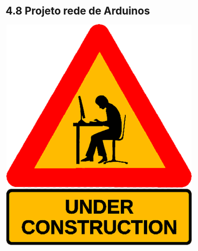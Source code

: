 # 4.8 Projeto rede de Arduinos

<p align="center">
    <img src="../imgs/construction.png" alt="Arduino Uno" width="500">
</p>